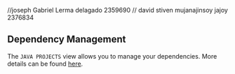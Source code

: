 //joseph Gabriel Lerma delagado 2359690 // david stiven mujanajinsoy jajoy 2376834

## Dependency Management

The `JAVA PROJECTS` view allows you to manage your dependencies. More details can be found [here](https://github.com/microsoft/vscode-java-dependency#manage-dependencies).
